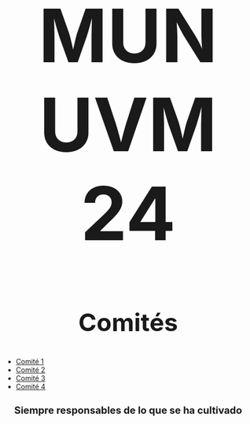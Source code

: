 <html>
<head>
    <h1 style="text-align:center; font-size:150px;">MUN UVM 24</h1>
</head>
<body>
    <h2 style="text-align:center; font-size:50px;">Comités</h2>
    <ul>
        <li><a href="pagina_comite1.html">Comité 1</a></li>
        <li><a href="pagina_comite2.html">Comité 2</a></li>
        <li><a href="pagina_comite3.html">Comité 3</a></li>
        <li><a href="pagina_comite4.html">Comité 4</a></li>
    </ul>
</body>
  <h3 style="text-align:center; font-size:20px; ">Siempre responsables de lo que se ha cultivado</h3>
